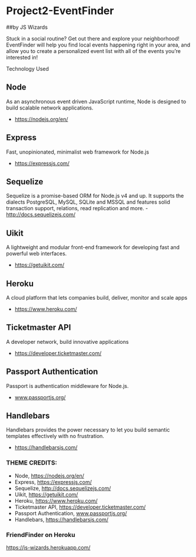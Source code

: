 # Project2-EventFinder
##by JS Wizards

Stuck in a social routine? Get out there and explore your neighborhood! EventFinder will help you find local events happening right in your area, and allow you to create a personalized event list with all of the events you’re interested in!


Technology Used

## Node
As an asynchronous event driven JavaScript runtime, Node is designed to build scalable network applications.
- https://nodejs.org/en/

## Express
Fast, unopinionated, minimalist web framework for Node.js
- https://expressjs.com/

## Sequelize
Sequelize is a promise-based ORM for Node.js v4 and up. It supports the dialects PostgreSQL, MySQL, SQLite and MSSQL and features solid transaction support, relations, read replication and more.
-http://docs.sequelizejs.com/

## Uikit
A lightweight and modular front-end framework for developing fast and powerful web interfaces.
- https://getuikit.com/

## Heroku
A cloud platform that lets companies build, deliver, monitor and scale apps
- https://www.heroku.com/

## Ticketmaster API
A developer network, build innovative applications
- https://developer.ticketmaster.com/

## Passport Authentication
Passport is authentication middleware for Node.js.
- www.passportjs.org/
  
## Handlebars
Handlebars provides the power necessary to let you build semantic templates effectively with no frustration.
- https://handlebarsjs.com/


### THEME CREDITS:
- Node, https://nodejs.org/en/
- Express, https://expressjs.com/
- Sequelize, http://docs.sequelizejs.com/
- Uikit, https://getuikit.com/
- Heroku, https://www.heroku.com/
- Ticketmaster API,  https://developer.ticketmaster.com/
- Passport Authentication, www.passportjs.org/
- Handlebars, https://handlebarsjs.com/

### FriendFinder on Heroku
https://js-wizards.herokuapp.com/